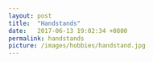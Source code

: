 ```yaml
---
layout: post
title:  "Handstands"
date:   2017-06-13 19:02:34 +0800
permalink: handstands
picture: /images/hobbies/handstand.jpg
---
```


